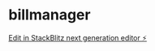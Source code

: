 # billmanager

[Edit in StackBlitz next generation editor ⚡️](https://stackblitz.com/~/github.com/ezemans/billmanager)